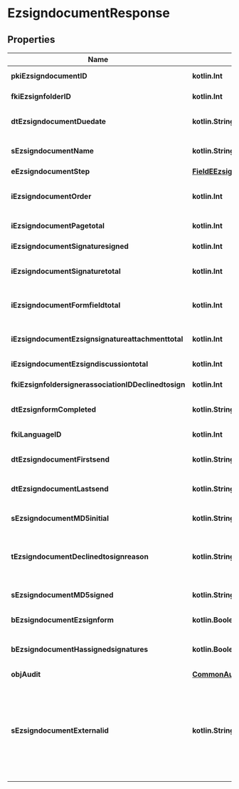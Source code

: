 
# EzsigndocumentResponse

## Properties
| Name | Type | Description | Notes |
| ------------ | ------------- | ------------- | ------------- |
| **pkiEzsigndocumentID** | **kotlin.Int** | The unique ID of the Ezsigndocument |  |
| **fkiEzsignfolderID** | **kotlin.Int** | The unique ID of the Ezsignfolder |  |
| **dtEzsigndocumentDuedate** | **kotlin.String** | The maximum date and time at which the Ezsigndocument can be signed. |  |
| **sEzsigndocumentName** | **kotlin.String** | The name of the document that will be presented to Ezsignfoldersignerassociations |  |
| **eEzsigndocumentStep** | [**FieldEEzsigndocumentStep**](FieldEEzsigndocumentStep.md) |  |  |
| **iEzsigndocumentOrder** | **kotlin.Int** | The order in which the Ezsigndocument will be presented to the signatory in the Ezsignfolder. |  |
| **iEzsigndocumentPagetotal** | **kotlin.Int** | The number of pages in the Ezsigndocument. |  |
| **iEzsigndocumentSignaturesigned** | **kotlin.Int** | The number of signatures that were signed in the document. |  |
| **iEzsigndocumentSignaturetotal** | **kotlin.Int** | The number of total signatures that were requested in the Ezsigndocument. |  |
| **iEzsigndocumentFormfieldtotal** | **kotlin.Int** | The number of total Ezsignformfield that were requested in the Ezsigndocument. |  |
| **iEzsigndocumentEzsignsignatureattachmenttotal** | **kotlin.Int** | The number of Ezsigndocumentattachment total |  |
| **iEzsigndocumentEzsigndiscussiontotal** | **kotlin.Int** | The total number of Ezsigndiscussions |  |
| **fkiEzsignfoldersignerassociationIDDeclinedtosign** | **kotlin.Int** | The unique ID of the Ezsignfoldersignerassociation |  [optional] |
| **dtEzsignformCompleted** | **kotlin.String** | The date and time at which the Ezsignform has been completed. |  [optional] |
| **fkiLanguageID** | **kotlin.Int** | The unique ID of the Language.  Valid values:  |Value|Description| |-|-| |1|French| |2|English| |  [optional] |
| **dtEzsigndocumentFirstsend** | **kotlin.String** | The date and time when the Ezsigndocument was first sent. |  [optional] |
| **dtEzsigndocumentLastsend** | **kotlin.String** | The date and time when the Ezsigndocument was sent the last time. |  [optional] |
| **sEzsigndocumentMD5initial** | **kotlin.String** | MD5 Hash of the initial PDF Document before signatures were applied to it. |  [optional] |
| **tEzsigndocumentDeclinedtosignreason** | **kotlin.String** | A custom text message that will contain the refusal message if the Ezsigndocument is declined to sign |  [optional] |
| **sEzsigndocumentMD5signed** | **kotlin.String** | MD5 Hash of the final PDF Document after all signatures were applied to it. |  [optional] |
| **bEzsigndocumentEzsignform** | **kotlin.Boolean** | If the Ezsigndocument contains an Ezsignform or not |  [optional] |
| **bEzsigndocumentHassignedsignatures** | **kotlin.Boolean** | If the Ezsigndocument contains signed signatures (From internal or external sources) |  [optional] |
| **objAudit** | [**CommonAudit**](CommonAudit.md) |  |  [optional] |
| **sEzsigndocumentExternalid** | **kotlin.String** | This field can be used to store an External ID from the client&#39;s system.  Anything can be stored in this field, it will never be evaluated by the eZmax system and will be returned AS-IS.  To store multiple values, consider using a JSON formatted structure, a URL encoded string, a CSV or any other custom format.  |  [optional] |



